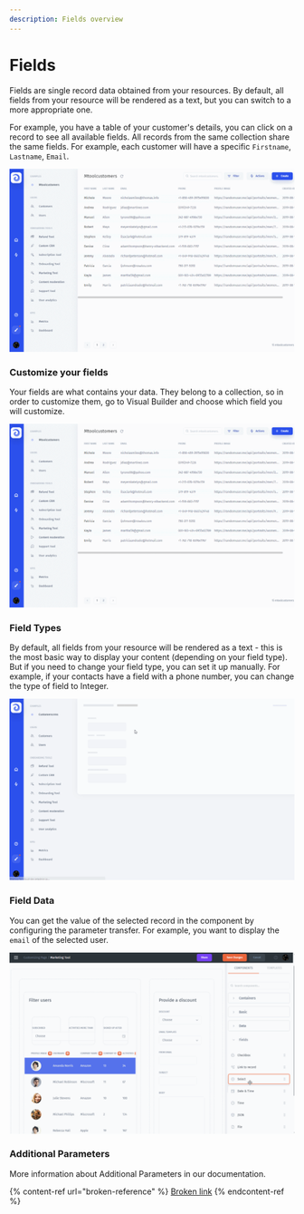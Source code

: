 ```yaml
---
description: Fields overview
---
```


# Fields

Fields are single record data obtained from your resources. By default, all fields from your resource will be rendered as a text, but you can switch to a more appropriate one.

For example, you have a table of your customer's details, you can click on a record to see all available fields. All records from the same collection share the same fields. For example, each customer will have a specific `Firstname`, `Lastname`, `Email`.

![](<../../../.gitbook/assets/GIF (282).gif>)

### Customize your fields

Your fields are what contains your data. They belong to a collection, so in order to customize them, go to Visual Builder and choose which field you will customize.

![](<../../../.gitbook/assets/GIF (283).gif>)

### Field Types

By default, all fields from your resource will be rendered as a text - this is the most basic way to display your content (depending on your field type). But if you need to change your field type, you can set it up manually. For example, if your contacts have a field with a phone number, you can change the type of field to Integer.

![](<../../../.gitbook/assets/image (6).gif>)

### Field Data

You can get the value of the selected record in the component by configuring the parameter transfer. For example, you want to display the `email` of the selected user.

![](<../../../.gitbook/assets/image (14).gif>)

### Additional Parameters

More information about Additional Parameters in our documentation.

{% content-ref url="broken-reference" %}
[Broken link](broken-reference)
{% endcontent-ref %}
